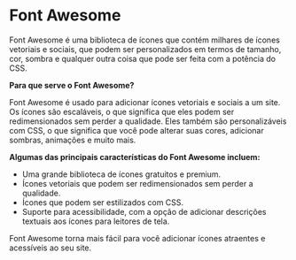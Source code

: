 # Font Awesome

Font Awesome é uma biblioteca de ícones que contém milhares de ícones vetoriais e sociais, que podem ser personalizados em termos de tamanho, cor, sombra e qualquer outra coisa que pode ser feita com a potência do CSS.

**Para que serve o Font Awesome?**

Font Awesome é usado para adicionar ícones vetoriais e sociais a um site. Os ícones são escaláveis, o que significa que eles podem ser redimensionados sem perder a qualidade. Eles também são personalizáveis com CSS, o que significa que você pode alterar suas cores, adicionar sombras, animações e muito mais.

**Algumas das principais características do Font Awesome incluem:**

- Uma grande biblioteca de ícones gratuitos e premium.
- Ícones vetoriais que podem ser redimensionados sem perder a qualidade.
- Ícones que podem ser estilizados com CSS.
- Suporte para acessibilidade, com a opção de adicionar descrições textuais aos ícones para leitores de tela.

Font Awesome torna mais fácil para você adicionar ícones atraentes e acessíveis ao seu site.
